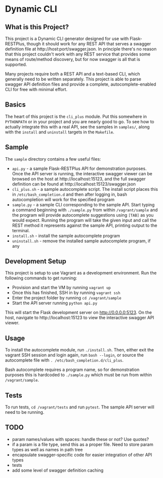 # Dynamic CLI

## What is this Project?

This project is a Dynamic CLI generator designed for use with Flask-RESTPlus, though it should work for any REST API that serves a swagger definition file at http://host:port/swagger.json.  In principle there's no reason that this project couldn't work with any REST service that provides some means of route/method discovery, but for now swagger is all that is supported.

Many projects require both a REST API and a text-based CLI, which generally need to be written separately.  This project is able to parse swagger API definition files and provide a complete, autocomplete-enabled CLI for free with minimal effort.

## Basics

The heart of this project is the `cli_plus` module.  Put this somewhere in `PYTHONPATH` or in your project and you are nearly good to go.  To see how to actually integrate this with a real API, see the samples in `samples/`, along with the `install` and `uninstall` targets in the `Makefile`.

## Sample

The `sample` directory contains a few useful files:

* `api.py` - a sample Flask-RESTPlus API for demonstration purposes.  Once the API server is running, the interactive swagger viewer can be browsed on the host at http://localhost:15123, and the full swagger definition can be found at http://localhost:15123/swagger.json
* `cli_plus.sh` - a sample autocomplete script.  The install script places this in `/etc/bash_completion.d` and then after logging in, bash autocompletion will work for the specified program
* `sample.py` - a sample CLI corresponding to the sample API.  Start typing a command beginning with `./sample.py` from within `/vagrant/sample` and the program will provide autocomplete suggestions using `[TAB]` as you would expect.  Running the program will take the given input and call the REST method it represents against the sample API, printing output to the terminal.
* `install.sh` - install the sample autocomplete program
* `uninstall.sh` - remove the installed sample autocomplete program, if any

## Development Setup

This project is setup to use Vagrant as a development environment.  Run the following commands to get running:

* Provision and start the VM by running `vagrant up`
* Once this has finished, SSH in by running `vagrant ssh`
* Enter the project folder by running `cd /vagrant/sample`
* Start the API server running `python api.py`

This will start the Flask development server on http://0.0.0.0:5123.  On the host, navigate to http://localhost:15123 to view the interactive swagger API viewer.

## Usage

To install the autocomplete module, run `./install.sh`. Then, either exit the vagrant SSH session and login again, run `bash --login`, or source the autocomplete file with `. /etc/bash_completion.d/cli_plus`.

Bash autocomplete requires a program name, so for demonstration purposes this is hardcoded to `./sample.py` which must be run from within `/vagrant/sample`.

## Tests

To run tests, `cd /vagrant/tests` and run `pytest`.  The sample API server will need to be running.

## TODO

* param names/values with spaces: handle these or not?  Use quotes?
* if a param is a file type, send this as a proper file.  Need to store param types as well as names in path tree
* encapsulate swagger-specific code for easier integration of other API types
* tests
* add some level of swagger definition caching
